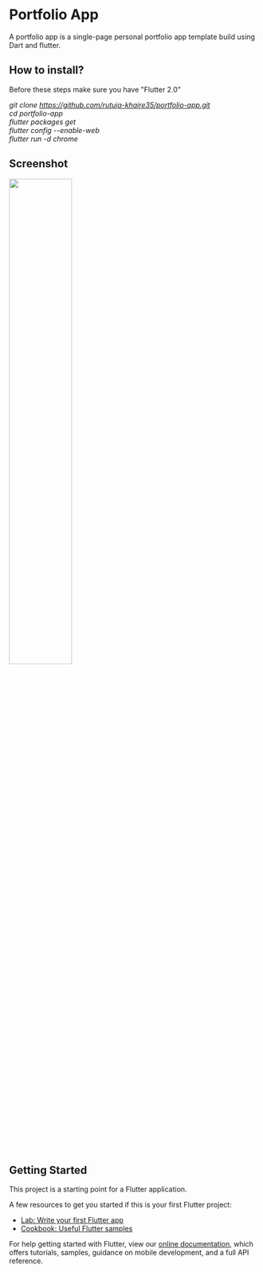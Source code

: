 # Portfolio App

A portfolio app is a single-page personal portfolio app template build using Dart and flutter.

## How to install?
Before these steps make sure you have "Flutter 2.0"

*git clone https://github.com/rutuja-khaire35/portfolio-app.git  
cd portfolio-app  
flutter packages get  
flutter config --enable-web  
flutter run -d chrome*

## Screenshot
<img src="https://user-images.githubusercontent.com/82515776/153743275-e4d7621f-b3f3-4ea8-8bd4-65a25cbb5b48.png" width=50% height=50%>

## Getting Started

This project is a starting point for a Flutter application.

A few resources to get you started if this is your first Flutter project:

- [Lab: Write your first Flutter app](https://flutter.dev/docs/get-started/codelab)
- [Cookbook: Useful Flutter samples](https://flutter.dev/docs/cookbook)

For help getting started with Flutter, view our
[online documentation](https://flutter.dev/docs), which offers tutorials,
samples, guidance on mobile development, and a full API reference.
